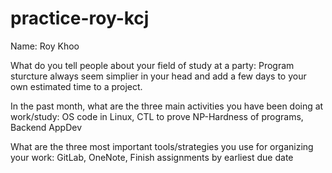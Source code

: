 # practice-roy-kcj
Name: Roy Khoo

What do you tell people about your field of study at a party: Program sturcture always seem simplier in your head and add a few days to your own estimated time to a project.

In the past month, what are the three main activities you have been doing at work/study: OS code in Linux, CTL to prove NP-Hardness of programs, Backend AppDev

What are the three most important tools/strategies you use for organizing your work: GitLab, OneNote, Finish assignments by earliest due date

